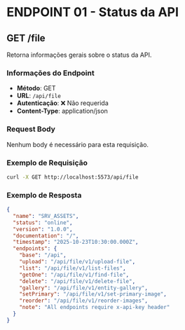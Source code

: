 # ENDPOINT 01 - Status da API

## GET /file

Retorna informações gerais sobre o status da API.

### Informações do Endpoint

- **Método**: GET
- **URL**: `/api/file`
- **Autenticação**: ❌ Não requerida
- **Content-Type**: application/json

### Request Body

Nenhum body é necessário para esta requisição.

### Exemplo de Requisição

```bash
curl -X GET http://localhost:5573/api/file
```

### Exemplo de Resposta

```json
{
  "name": "SRV_ASSETS",
  "status": "online",
  "version": "1.0.0",
  "documentation": "/",
  "timestamp": "2025-10-23T10:30:00.000Z",
  "endpoints": {
    "base": "/api",
    "upload": "/api/file/v1/upload-file",
    "list": "/api/file/v1/list-files",
    "getOne": "/api/file/v1/find-file",
    "delete": "/api/file/v1/delete-file",
    "gallery": "/api/file/v1/entity-gallery",
    "setPrimary": "/api/file/v1/set-primary-image",
    "reorder": "/api/file/v1/reorder-images",
    "note": "All endpoints require x-api-key header"
  }
}
```
